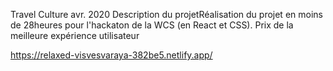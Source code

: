 Travel Culture
avr. 2020
Description du projetRéalisation du projet en moins de 28heures pour l'hackaton de la WCS (en React et CSS).
Prix de la meilleure expérience utilisateur

https://relaxed-visvesvaraya-382be5.netlify.app/
